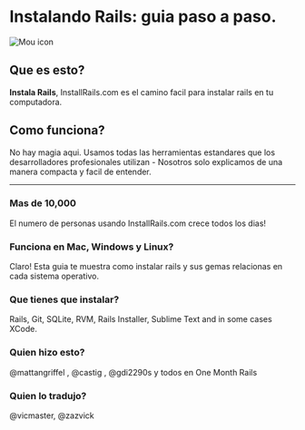 # Instalando Rails: guia paso a paso.

![Mou icon](http://pragdave.pragprog.com/photos/uncategorized/2007/05/20/rails_logo_heart.png)



## Que es esto?

**Instala Rails**, InstallRails.com es el camino facil para instalar rails en tu computadora.

## Como funciona?

No hay magia aqui. Usamos todas las herramientas estandares que los desarrolladores profesionales utilizan - Nosotros solo explicamos de una manera compacta y facil de entender.

---
### Mas de 10,000 

El numero de personas usando InstallRails.com crece todos los dias!

### Funciona en Mac, Windows y Linux?

Claro! Esta guia te muestra como instalar rails y sus gemas relacionas en cada sistema operativo.

### Que tienes que instalar?

Rails, Git, SQLite, RVM, Rails Installer, Sublime Text and in some cases XCode.

### Quien hizo esto?

@mattangriffel , @castig , @gdi2290s y todos en One Month Rails

### Quien lo tradujo?

@vicmaster, @zazvick
